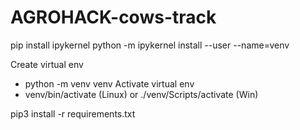 # AGROHACK-cows-track

pip install ipykernel
python -m ipykernel install --user --name=venv


Create virtual env
- python -m venv venv
Activate virtual env
- venv/bin/activate (Linux) or ./venv/Scripts/activate (Win)

pip3 install -r requirements.txt



